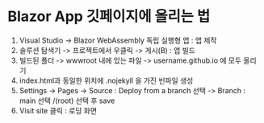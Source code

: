 # Blazor App 깃페이지에 올리는 법

1. Visual Studio -> Blazor WebAssembly 독립 실행형 앱 : 앱 제작
2. 솔루션 탐색기 -> 프로젝트에서 우클릭 -> 게시(B) : 앱 빌드
3. 빌드된 폴더 -> wwwroot 내에 있는 파일 -> username.github.io 에 모두 올리기
4. index.html과 동일한 위치에 .nojekyll 을 가진 빈파일 생성
5. Settings -> Pages -> Source : Deploy from a branch 선택 -> Branch : main 선택 /(root) 선택 후 save
6. Visit site 클릭 : 로딩 화면
